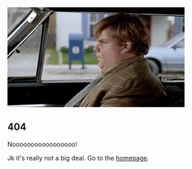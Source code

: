 <img alt="What'd you do?" src="/whatd-you-do.gif">

## 404

Nooooooooooooooooo!

Jk it's really not a big deal. Go to the [homepage](/).
